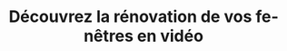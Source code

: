 ---
  template: 0
  type: "1"
  titre: "Découvrez la rénovation de vos fenêtres en vidéo "
  titreMEA: "Découvrez la rénovation de vos fenêtres en vidéo "
  surTitre: "C'est le moment de rénover vos fenêtres ?"
  tempsLecture: "1 min 15"
  libelleType: "Vidéo"
  url: "/c/magazine/inspirations-tendances/Decouvrez-renovation-fenetre-en-video"
  thematiques: "Rénovation"
  piecesHabitation: "Chambre,Cuisine,Salle de bain,Salon,Entrée,Bureau"
  produits: "Fenêtre"
  sujets: ""
  tags: "vidéo,menuiseries,travaux"
  visuelMea: 
    url: "/img/contrib/2bdd4da30020071e/Fenetres-212x212.jpg"
    alt: "generique_fenetre_grid"
  visuelDesktop: 
    url: "/img/contrib/2bdd4da300200715/Fenetres-960x330.jpg"
    alt: "generique_fenetre_desktop"
  visuelMobile: 
    url: "/img/contrib/2bdd4da300200727/Fenetres-450x330.jpg"
    alt: "generique_fenetre_mobile"
  title: "Découvrez la rénovation de vos fenêtres en vidéo "
  permalink: "articles//c/magazine/inspirations-tendances/Decouvrez-renovation-fenetre-en-video"
  layout: "post"
  lang: "fr-fr"
---
